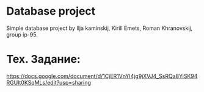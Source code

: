 # Database project
Simple database project by Ilja kaminskij, Kirill Emets, Roman Khranovskij, group ip-95.

# Тех. Задание:
https://docs.google.com/document/d/1CjER1VnYI4jg9jXVJ4_SsRQa8YiSK94RGUlt0KSqMLs/edit?usp=sharing
